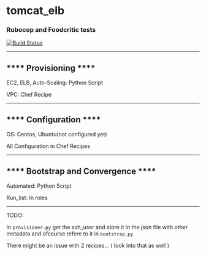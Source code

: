 # tomcat_elb

### Rubocop and Foodcritic tests 
[![Build Status](https://travis-ci.org/agill17/tomcat_aws_provisioning.svg?branch=master)](https://travis-ci.org/agill17/tomcat_aws_provisioning)

_____________________________
## **** Provisioning ****

EC2, ELB, Auto-Scaling: Python Script

VPC: Chef Recipe
_____________________________
## **** Configuration ****

OS: Centos, Ubuntu(not configured yet)

All Configuration in Chef Recipes

_____________________________
## **** Bootstrap and Convergence ****
Automated: Python Script

Run_list: In roles

_____________________________
TODO: 

In `provisioner.py` get the ssh_user and store it in the json file with other metadata and ofcourse refere to it in `bootstrap.py`

There might be an issue with 2 recipes... ( look into that as well )
